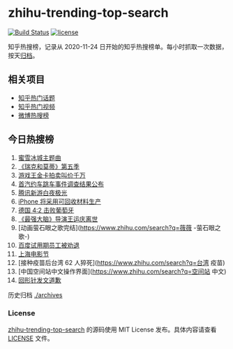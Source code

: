 # zhihu-trending-top-search

[![Build Status](https://github.com/justjavac/zhihu-trending-top-search/workflows/ci/badge.svg?branch=main)](https://github.com/justjavac/zhihu-trending-top-search/actions)
[![license](https://img.shields.io/github/license/justjavac/zhihu-trending-top-search)](https://github.com/justjavac/zhihu-trending-top-search/blob/main/LICENSE)

知乎热搜榜，记录从 2020-11-24 日开始的知乎热搜榜单。每小时抓取一次数据，按天[归档](./archives)。

## 相关项目

- [知乎热门话题](https://github.com/justjavac/zhihu-trending-hot-questions)
- [知乎热门视频](https://github.com/justjavac/zhihu-trending-hot-video)
- [微博热搜榜](https://github.com/justjavac/weibo-trending-hot-search)

## 今日热搜榜

<!-- BEGIN -->
<!-- 最后更新时间 Mon Jun 21 2021 19:04:40 GMT+0800 (China Standard Time) -->

1. [蜜雪冰城主题曲](https://www.zhihu.com/search?q=蜜雪冰城)
2. [《瑞克和莫蒂》第五季](https://www.zhihu.com/search?q=瑞克和莫蒂)
3. [游戏王金卡拍卖叫价千万](https://www.zhihu.com/search?q=游戏王)
4. [首汽约车跳车事件调查结果公布](https://www.zhihu.com/search?q=首汽约车)
5. [腾讯新游白夜极光](https://www.zhihu.com/search?q=白夜极光)
6. [iPhone 将采用可回收材料生产](https://www.zhihu.com/search?q=苹果)
7. [德国 4:2 击败葡萄牙](https://www.zhihu.com/search?q=德国队)
8. [《最强大脑》导演王运庆离世](https://www.zhihu.com/search?q=最强大脑导演王运庆)
9. [动画萤石眼之歌完结](https://www.zhihu.com/search?q=薇薇 -萤石眼之歌-)
10. [百度试用期员工被劝退](https://www.zhihu.com/search?q=百度员工被劝退)
11. [上海电影节](https://www.zhihu.com/search?q=上海电影节)
12. [接种疫苗后台湾 62 人猝死](https://www.zhihu.com/search?q=台湾 疫苗)
13. [中国空间站中文操作界面](https://www.zhihu.com/search?q=空间站 中文)
14. [回形针发文道歉](https://www.zhihu.com/search?q=回形针道歉)

<!-- END -->

历史归档 [./archives](./archives)

### License

[zhihu-trending-top-search](https://github.com/justjavac/zhihu-trending-top-search)
的源码使用 MIT License 发布。具体内容请查看 [LICENSE](./LICENSE) 文件。
